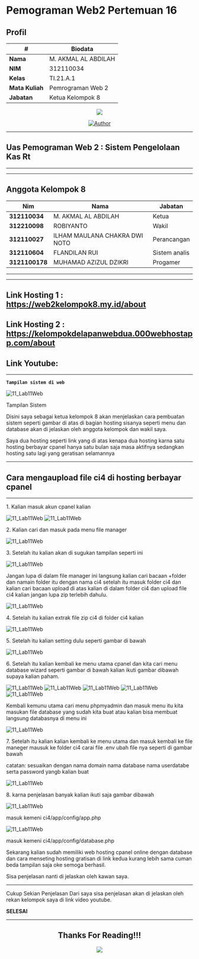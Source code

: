 # Pemograman Web2 Pertemuan 16

## Profil
| #               | Biodata                      |
| --------------- | ---------------------------- |
| **Nama**        | M. AKMAL AL ABDILAH          |
| **NIM**         | 312110034                    |
| **Kelas**       | TI.21.A.1                    |
| **Mata Kuliah** | Pemrograman Web 2            |
| **Jabatan**     | Ketua Kelompok 8             |

<p align="center">
 <img src="https://user-images.githubusercontent.com/91085882/137566814-9c8c078c-1c3e-475c-b23d-7f4922f74beb.gif"/>
</p>
<p align="center">
<a href="https://github.com/akmalabdilah"><img title="Author" src="https://img.shields.io/discord/102860784329052160?color=BLUE&label=M.%20AKMAL%20AL%20ABDILAH1&logo=GITHUB&logoColor=BLACK&style=plastic"></a>
<p align="center">



<hr>

## Uas Pemograman Web 2 : Sistem Pengelolaan Kas Rt

<hr>

<hr>

## Anggota Kelompok 8
| Nim              | Nama                          | Jabatan        |
| ---------------- | ----------------------------- | -------------- |
| **312110034**    | M. AKMAL AL ABDILAH           | Ketua          |
| **312210098**    | ROBIYANTO                     | Wakil          |
| **312110027**    | ILHAM MAULANA CHAKRA DWI NOTO | Perancangan    |
| **312110604**    | FLANDILAN RUI                 | Sistem analis  |
| **3121100178**   | MUHAMAD AZIZUL DZIKRI         | Progamer       |

<hr>

<hr>

## Link Hosting 1 : https://web2kelompok8.my.id/about 
## Link Hosting 2 : https://kelompokdelapanwebdua.000webhostapp.com/about
## Link Youtube: 

<hr>
 
 **`Tampilan sistem di web`**
 

![11_Lab11Web](Gambar/1.png)

 Tampilan Sistem


<p>
Disini saya sebagai ketua kelompok 8 akan menjelaskan cara pembuatan sistem seperti gambar di atas di bagian hosting  sisanya seperti menu dan database akan di jelaskan oleh anggota kelompok dan wakil saya.
</p>


<p>
Saya dua hosting seperti link yang di atas kenapa dua hosting karna satu hosting berbayar cpanel hanya satu bulan saja masa aktifnya sedangkan hosting satu lagi yang geratisan selamannya
</p>

<hr>

## Cara mengaupload file ci4 di hosting berbayar cpanel

<hr>

<p>
1. Kalian masuk akun cpanel kalian
</P>

![11_Lab11Web](Gambar/2.png)
![11_Lab11Web](Gambar/3.png)

<p>
2. Kalian cari dan masuk pada menu file manager
</P>

![11_Lab11Web](Gambar/4.JPG)

<p>
3. Setelah itu kalian akan di sugukan tampilan seperti ini 
</P>

![11_Lab11Web](Gambar/5.png)

<p>
Jangan lupa di dalam file manager ini langsung kalian cari bacaan +folder dan namain folder itu dengan nama ci4 setelah itu masuk folder ci4 dan kalian cari bacaan upload di atas kalian di dalam folder ci4 dan upload file ci4 kalian jangan lupa zip terlebih dahulu.
</p>

![11_Lab11Web](Gambar/6.png)

<p>
4. Setelah itu kalian extrak file zip ci4 di folder ci4 kalian
</P>

![11_Lab11Web](Gambar/7.png)

<p>
5. Setelah itu kalian setting dulu seperti gambar di bawah
</P>

![11_Lab11Web](Gambar/8.png)



<p>
6. Setelah itu kalian kembali ke menu utama cpanel dan kita cari menu database wizard seperti gambar di bawah 
kalian ikuti gambar dibawah supaya kalian paham.
</P>

![11_Lab11Web](Gambar/9.JPG)
![11_Lab11Web](Gambar/10.png)
![11_Lab11Web](Gambar/11.png)
![11_Lab11Web](Gambar/12.png)
![11_Lab11Web](Gambar/13.png)

<p>
Kembali kemunu utama cari menu phpmyadmin dan masuk menu itu kita masukan file database yang sudah kita buat atau kalian bisa membuat langsung databasnya di menu ini
</p>

![11_Lab11Web](Gambar/14.png)

<p>
7. Setelah itu kalian kalian kembali ke menu utama dan masuk kembali ke file maneger mausuk ke folder ci4 carai file .env ubah file nya seperti di gambar bawah

catatan: sesuaikan dengan nama domain nama database nama userdatabe serta password yangb kalian buat
</P>

![11_Lab11Web](Gambar/15.JPG)

<p>
8. karna penjelasan banyak kalian ikuti saja gambar dibawah

</P>

![11_Lab11Web](Gambar/16.JPG)

<p>masuk kemeni ci4/app/config/app.php</p>

![11_Lab11Web](Gambar/17.JPG)

<p>masuk kemeni ci4/app/config/database.php</p>

<p> Sekarang kalian sudah memiliki web hosting cpanel online dengan database dan cara menseting hosting gratisan di link kedua kurang lebih sama cuman beda tampilan saja oke semoga berhasil.

Sisa penjelasan nanti di jelaskan oleh kawan saya. </p>



  <hr>
  
  Cukup Sekian Penjelasan Dari saya sisa penjelasan akan di jelaskan oleh rekan kelompok saya di link video youtube.
  
  **SELESAI**
  <hr>

<div>
<h2 align="center">Thanks For Reading!!!</h2>
<div align="center">
<img src="https://user-images.githubusercontent.com/91085882/222731693-24383140-7623-4e7a-a528-6621380b7be8.gif">

